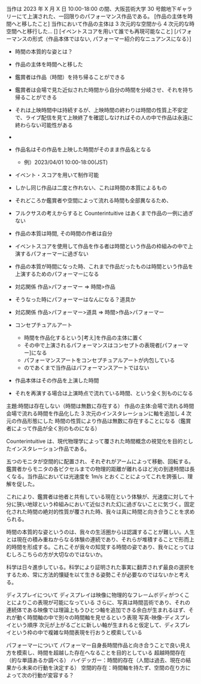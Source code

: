 当作は 2023 年 X 月 X 日 10:00-18:00 の間、大阪芸術大学 30 号館地下ギャラリーにて上演された、一回限りのパフォーマンス作品である。
[作品の主体を時間へと移したこと]
当作において作品の主体は 3 次元的な空間から 4 次元的な時空間へと移行した...
[]
[イベントスコアを用いて誰でも再現可能なこと]
[パフォーマンスの形式（作品本体ではない, パフォーマー紹介的なニュアンスになる）]

- 時間の本質的な姿とは？
- 作品の主体を時間へと移した
- 鑑賞者は作品（時間）を持ち帰ることができる
- 鑑賞者は会場で見た近似された時間から自分の時間を分岐させ、それを持ち帰ることができる
- それは上映時間中は持続するが、上映時間の終わりは時間の性質上不安定で、ライブ配信を見て上映終了を確認しなければその人の中で作品は永遠に終わらない可能性がある
-

- 作品名はその作品を上映した時間がそのまま作品名となる
  - 例）2023/04/01 10:00-18:00(JST)
- イベント・スコアを用いて制作可能
- しかし同じ作品は二度と作れない、これは時間の本質によるもの
- それどころか鑑賞者や空間によって流れる時間も全部異なるため、
- フルクサスの考えからすると Counterintuitive はあくまで作品の一例に過ぎない
- 作品の本質は時間, その時間の作者は自分
- イベントスコアを使用して作品を作る者は時間という作品の枠組みの中で上演するパフォーマーに過ぎない
- 作品の本質が時間になった時、これまで作品だったものは時間という作品を上演するためのパフォーマーになる
- 対応関係 作品>パフォーマー => 時間>作品
- そうなった時にパフォーマーはなんになる？道具か
- 対応関係 作品>パフォーマー>道具 => 時間>作品>パフォーマー
- コンセプチュアルアート
  - 時間を作品化するという[考え]を作品の主体に置く
  - その中で上演されるパフォーマンスはコンセプトの表現者[パフォーマー]になる
  - パフォーマンスアートをコンセプチュアルアートが内包している
  - のであくまで当作品はパフォーマンスアートではない
- 作品本体はその作品を上演した時間
- それを再演する場合は上演時点で流れている時間、という全く別ものになる

主題:時間は存在しない（時間は無数に存在する）
作品の主体:会場で流れる時間
会場で流れる時間を作品化した
3 次元のインスタレーションに軸を追加し 4 次元の作品形態にした
時間の性質により作品は無数に存在することになる（鑑賞者によって作品が全く別のものになる）

Counterintuitive は、現代物理学によって覆された時間概念の視覚化を目的としたインスタレーション作品である。

五つのモニタが空間的に配置され、それぞれがアームによって移動、回転する。鑑賞者からモニタの各ピクセルまでの物理的距離が離れるほど光の到達時間は長くなる。当作品においては光速度を 1m/s とおくことによってこれを誇張し、理解を促した。

これにより、鑑賞者は他者と共有している現在という体験が、光速度に対して十分に狭い地球という枠組みにおいて近似された幻に過ぎないことに気づく。固定化された時間の絶対的性質が覆された時、我々は真に時間と向き合うことを求められる。

時間の本質的な姿というのは、我々の生活圏からは認識することが難しい。人生とは現在の積み重ねからなる体験の連続であり、それらが堆積することで形而上的時間を形成する。これこそが我々の知覚する時間の姿であり、我々にとってはむしろこちらの方が大切なのではないか。

科学は日々進歩している。科学により証明された事実に翻弄されず最良の選択をするため、常に方法的懐疑を以て生きる姿勢こそが必要なのではないかと考える。

ディスプレイについて
ディスプレイは映像に物理的なフレームボディがつくことによりこの表現が可能になっている
さらに、写真は時間芸術であり、それの連続体である映像では理論上もうひとつ軸を追加できる余白が生まれるはず、それが動く時間軸の中で別々の時間軸を見せるという表現
写真-映像-ディスプレイという順序
次元が上がるごとに新しい軸が生まれると仮定して、ディスプレイという枠の中で複雑な時間表現を行おうと模索している

パフォーマーについて
パフォーマー自身長時間作品と向き合うことで良い見え方を模索し、時間を超越した存在へなることを目的としている
超越時間存在（的な単語あるか調べる）
ハイデッガー：時間的存在（人間は過去、現在の結果から未来の行動を決定する）
空間的存在：時間軸を持たず、空間の在り方によって次の行動が変容する？